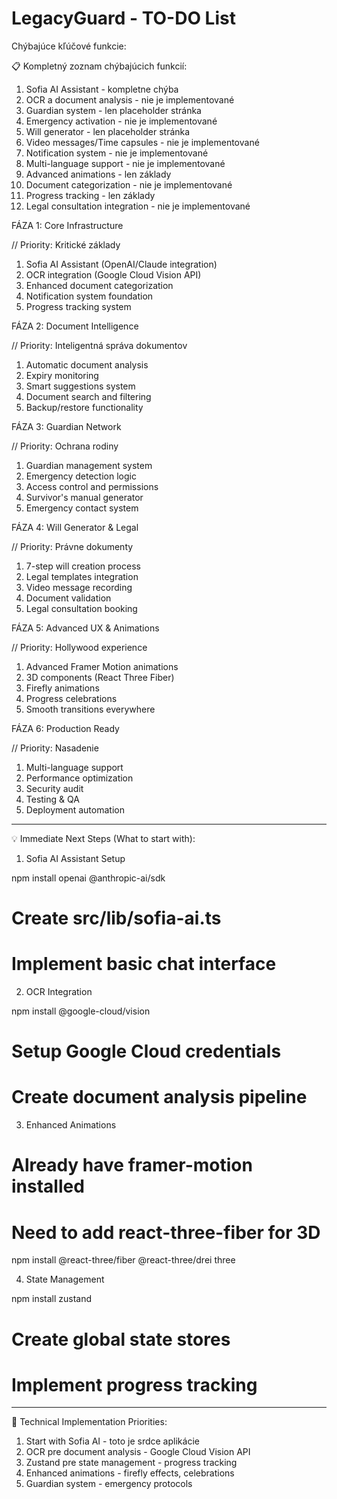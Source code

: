 # LegacyGuard - TO-DO List

Chýbajúce kľúčové funkcie:

  📋 Kompletný zoznam chýbajúcich funkcií:

  1. Sofia AI Assistant - kompletne chýba
  2. OCR a document analysis - nie je implementované
  3. Guardian system - len placeholder stránka
  4. Emergency activation - nie je implementované
  5. Will generator - len placeholder stránka
  6. Video messages/Time capsules - nie je implementované
  7. Notification system - nie je implementované
  8. Multi-language support - nie je implementované
  9. Advanced animations - len základy
  10. Document categorization - nie je implementované
  11. Progress tracking - len základy
  12. Legal consultation integration - nie je implementované


FÁZA 1: Core Infrastructure

  // Priority: Kritické základy
  1. Sofia AI Assistant (OpenAI/Claude integration)
  2. OCR integration (Google Cloud Vision API)
  3. Enhanced document categorization
  4. Notification system foundation
  5. Progress tracking system

  FÁZA 2: Document Intelligence

  // Priority: Inteligentná správa dokumentov
  1. Automatic document analysis
  2. Expiry monitoring
  3. Smart suggestions system
  4. Document search and filtering
  5. Backup/restore functionality

  FÁZA 3: Guardian Network

  // Priority: Ochrana rodiny
  1. Guardian management system
  2. Emergency detection logic
  3. Access control and permissions
  4. Survivor's manual generator
  5. Emergency contact system

  FÁZA 4: Will Generator & Legal

  // Priority: Právne dokumenty
  1. 7-step will creation process
  2. Legal templates integration
  3. Video message recording
  4. Document validation
  5. Legal consultation booking

  FÁZA 5: Advanced UX & Animations

  // Priority: Hollywood experience
  1. Advanced Framer Motion animations
  2. 3D components (React Three Fiber)
  3. Firefly animations
  4. Progress celebrations
  5. Smooth transitions everywhere

  FÁZA 6: Production Ready

  // Priority: Nasadenie
  1. Multi-language support
  2. Performance optimization
  3. Security audit
  4. Testing & QA
  5. Deployment automation

  ---
  💡 Immediate Next Steps (What to start with):

  1. Sofia AI Assistant Setup

  npm install openai @anthropic-ai/sdk
  # Create src/lib/sofia-ai.ts
  # Implement basic chat interface

  2. OCR Integration

  npm install @google-cloud/vision
  # Setup Google Cloud credentials
  # Create document analysis pipeline

  3. Enhanced Animations

  # Already have framer-motion installed
  # Need to add react-three-fiber for 3D
  npm install @react-three/fiber @react-three/drei three

  4. State Management

  npm install zustand
  # Create global state stores
  # Implement progress tracking

  ---
  🔧 Technical Implementation Priorities:

  1. Start with Sofia AI - toto je srdce aplikácie
  2. OCR pre document analysis - Google Cloud Vision API
  3. Zustand pre state management - progress tracking
  4. Enhanced animations - firefly effects, celebrations
  5. Guardian system - emergency protocols
